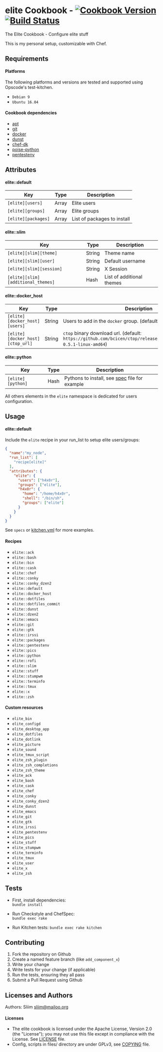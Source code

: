 elite Cookbook - [![Cookbook Version](https://img.shields.io/cookbook/v/elite.svg)](https://community.opscode.com/cookbooks/elite) [![Build Status](https://travis-ci.org/Sliim/elite-cookbook.svg?branch=master)](https://travis-ci.org/Sliim/elite-cookbook) 
================
The Elite Cookbook - Configure elite stuff

This is my personal setup, customizable with Chef.

Requirements
------------
#### Platforms
The following platforms and versions are tested and supported using Opscode's test-kitchen.
- `Debian 9`
- `Ubuntu 16.04`

#### Cookbook dependencies
- [apt](https://supermarket.chef.io/cookbooks/apt)
- [git](https://supermarket.chef.io/cookbooks/git)
- [docker](https://supermarket.chef.io/cookbooks/docker)
- [dunst](https://supermarket.chef.io/cookbooks/dunst)
- [chef-dk](https://github.com/RoboticCheese/chef-dk-chef)
- [poise-python](https://supermarket.chef.io/cookbooks/poise-python)
- [pentestenv](https://supermarket.chef.io/cookbooks/pentestenv)

Attributes
----------
#### elite::default
| Key                 | Type  |  Description                         |
| ------------------- | ----- | ------------------------------------ |
| `[elite][users]`    | Array | Elite users                          |
| `[elite][groups]`   | Array | Elite groups                         |
| `[elite][packages]` | Array | List of packages to install          |

#### elite::slim
| Key                                | Type   |  Description                |
| ---------------------------------- | ------ | --------------------------- |
| `[elite][slim][theme]`             | String | Theme name                  |
| `[elite][slim][user]`              | String | Default username            |
| `[elite][slim][session]`           | String | X Session                   |
| `[elite][slim][additional_themes]` | Hash   | List of additional themes   |

#### elite::docker_host
| Key                              | Type   |  Description                                                                                                            |
| -------------------------------- | ------ | ----------------------------------------------------------------------------------------------------------------------- |
| `[elite][docker_host][users]`    | String | Users to add in the `docker` group. (default: `[]`)                                                                     |
| `[elite][docker_host][ctop_url]` | String | `ctop` binary download url. (default: `https://github.com/bcicen/ctop/releases/download/v0.5.1/ctop-0.5.1-linux-amd64`) |

#### elite::python
| Key               | Type  |  Description                                       |
| ----------------- | ----- | -------------------------------------------------- |
| `[elite][python]` | Hash  | Pythons to install, see [spec](spec/python_spec.rb) file for example |

All others elements in the `elite` namespace is dedicated for users configuration.

Usage
-----
#### elite::default
Include the `elite` recipe in your run_list to setup elite users/groups:

```json
{
  "name":"my_node",
  "run_list": [
    "recipe[elite]"
  ],
  "attributes": {
    "elite": {
      "users": ["h4x0r"],
      "groups": ["elite"],
      "h4x0r": {
        "home": "/home/h4x0r",
        "shell": "/bin/sh",
        "groups": ["elite"]
      }
    }
  }
}
```

See `specs` or [kitchen.yml](.kitchen.yml) for more examples.

#### Recipes
- `elite::ack`
- `elite::bash`
- `elite::bin`
- `elite::cask`
- `elite::chef`
- `elite::conky`
- `elite::conky_dzen2`
- `elite::default`
- `elite::docker_host`
- `elite::dotfiles`
- `elite::dotfiles_commit`
- `elite::dunst`
- `elite::dzen2`
- `elite::emacs`
- `elite::git`
- `elite::gtk`
- `elite::irssi`
- `elite::packages`
- `elite::pentestenv`
- `elite::pics`
- `elite::python`
- `elite::rofi`
- `elite::slim`
- `elite::stuff`
- `elite::stumpwm`
- `elite::terminfo`
- `elite::tmux`
- `elite::x`
- `elite::zsh`

#### Custom resources
- `elite_bin`
- `elite_configd`
- `elite_desktop_app`
- `elite_dotfiles`
- `elite_dotlink`
- `elite_picture`
- `elite_sound`
- `elite_tmux_script`
- `elite_zsh_plugin`
- `elite_zsh_completions`
- `elite_zsh_theme`
- `elite_ack`
- `elite_bash`
- `elite_cask`
- `elite_chef`
- `elite_conky`
- `elite_conky_dzen2`
- `elite_dunst`
- `elite_emacs`
- `elite_git`
- `elite_gtk`
- `elite_irssi`
- `elite_pentestenv`
- `elite_pics`
- `elite_stuff`
- `elite_stumpwm`
- `elite_terminfo`
- `elite_tmux`
- `elite_user`
- `elite_x`
- `elite_zsh`

Tests
-----

- First, install dependencies:  
`bundle install`

- Run Checkstyle and ChefSpec:  
`bundle exec rake`

- Run Kitchen tests:
`bundle exec rake kitchen`

Contributing
------------
1. Fork the repository on Github
2. Create a named feature branch (like `add_component_x`)
3. Write your change
4. Write tests for your change (if applicable)
5. Run the tests, ensuring they all pass
6. Submit a Pull Request using Github

Licenses and Authors
-------------------
Authors: Sliim <sliim@mailoo.org> 

#### Licenses
- The elite cookbook is licensed under the Apache License, Version 2.0 (the "License"); you may not use this file except in compliance with the License. See [LICENSE](LICENSE) file.
- Config, scripts in files/ directory are under GPLv3, see [COPYING](COPYING) file.
